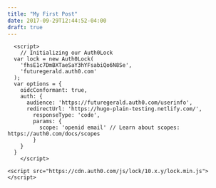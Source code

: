 ```yaml
---
title: "My First Post"
date: 2017-09-29T12:44:52-04:00
draft: true
---
```


      <script>
        // Initializing our Auth0Lock
      var lock = new Auth0Lock(
        'fhsE1c7DmBXTaeSaY3hYFsabiQo6N8Se',
        'futuregerald.auth0.com'
      );
      var options = {
        oidcConformant: true,
        auth: {
          audience: 'https://futuregerald.auth0.com/userinfo',
          redirectUrl: 'https://hugo-plain-testing.netlify.com/',
            responseType: 'code',
            params: {
              scope: 'openid email' // Learn about scopes: https://auth0.com/docs/scopes
            }
        }
      }
        </script>

    <script src="https://cdn.auth0.com/js/lock/10.x.y/lock.min.js"></script>